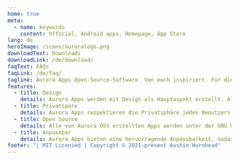```yaml
---
home: true
meta:
  - name: keywords
    content: Official, Android apps, Homepage, App Store
lang: de
heroImage: /icons/auroralogo.png
downloadText: Downloads
downloadLink: /de/download/
faqText: FAQs
faqLink: /de/faq/
tagline: Aurora Apps Open-Source-Software. Von euch inspiriert. Für die Community gebaut.
features:
  - title: Design
    details: Aurora Apps werden mit Design als Hauptaspekt erstellt. Alle unsere Apps bieten eine einzigartige und saubere, frisch aussehende Benutzeroberfläche. Wir befolgen alle Designrichtlinien, auch wenn diejenigen, die Richtlinien erstellt haben, dies nicht tun. :P
  - title: Privatspäre
    details: Aurora Apps respektieren die Privatsphäre jedes Benutzers und sammeln keinerlei personenbezogene Daten. Keine unserer Apps enthält Telemetriedienste oder Anzeigen. Wir glauben an einen transparenten Rahmen.
  - title: Open Source
    details: Alle von Aurora OSS erstellten Apps werden unter der GNU General Public License (GPLv.3.0) veröffentlicht. Was wir hinter der schönen Benutzeroberfläche tun, ist nicht verborgen. Sie können unseren Code jederzeit überprüfen. Wir sind offen für Vorschläge und Pull-Requests sind immer willkommen!
  - title: Anpassbar
    details: Aurora Apps bieten eine hervorragende Anpassbarkeit, sodass Benutzer die App an ihre ästhetischen Anforderungen anpassen können. Wechseln Sie automatisch zwischen den UI Hell & Dunkel (& Schwarz), sodass alle Nachteulen nice blind werden.
footer: "| MIT Licensed | Copyright © 2021-present Austin Hornhead"
---
```

